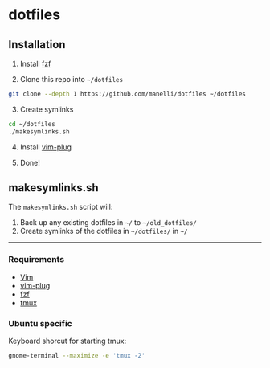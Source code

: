 dotfiles
========


## Installation
1) Install [fzf](https://github.com/junegunn/fzf)

2) Clone this repo into `~/dotfiles`
``` bash
git clone --depth 1 https://github.com/manelli/dotfiles ~/dotfiles
```

3) Create symlinks
``` bash
cd ~/dotfiles
./makesymlinks.sh
```

4) Install [vim-plug](https://github.com/junegunn/vim-plug)

5) Done!


## makesymlinks.sh
The `makesymlinks.sh` script will:

1. Back up any existing dotfiles in `~/` to `~/old_dotfiles/`
2. Create symlinks of the dotfiles in `~/dotfiles/` in `~/`

---

### Requirements
- [Vim](https://github.com/vim/vim)
- [vim-plug](https://github.com/junegunn/vim-plug)
- [fzf](https://github.com/junegunn/fzf)
- [tmux](https://github.com/tmux/tmux)

### Ubuntu specific
Keyboard shorcut for starting tmux:
``` bash
gnome-terminal --maximize -e 'tmux -2'
```
